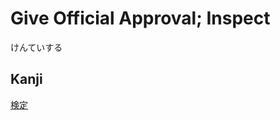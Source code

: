 # Give Official Approval; Inspect
けんていする

## Kanji
[検](../Kanji/kanji-dict/検.md)[定](../Kanji/kanji-dict/定.md)